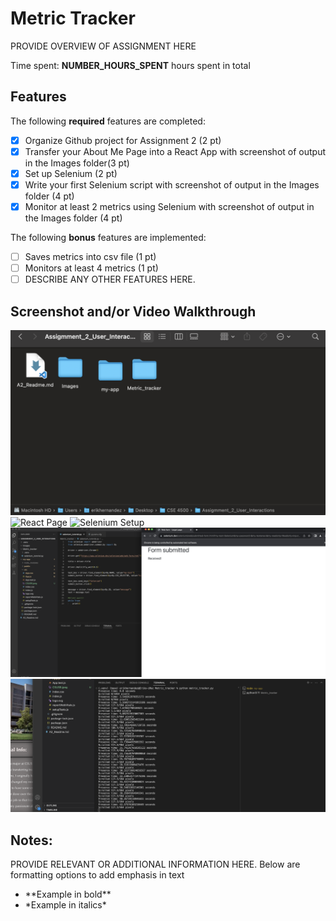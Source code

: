 # Metric Tracker

PROVIDE OVERVIEW OF ASSIGNMENT HERE

Time spent: **NUMBER_HOURS_SPENT** hours spent in total

## Features

The following **required** features are completed:

- [X] Organize Github project for Assignment 2 (2 pt)
- [X] Transfer your About Me Page into a React App with screenshot of output in the Images folder(3 pt)
- [X] Set up Selenium (2 pt)
- [X] Write your first Selenium script with screenshot of output in the Images folder (4 pt)
- [X] Monitor at least 2 metrics using Selenium with screenshot of output in the Images folder (4 pt)

The following **bonus** features are implemented:

- [ ] Saves metrics into csv file (1 pt)
- [ ] Monitors at least 4 metrics (1 pt)
- [ ] DESCRIBE ANY OTHER FEATURES HERE.

## Screenshot and/or Video Walkthrough

<img src="Images/github_organized.png" title='Question 1' width='' alt='Github Organized' />
<img src="Images/React_AboutMePage.png" title='Question 2' width='' alt='React Page' />
<img src="Images/Venv_Pip.png" title='Question 3' width='' alt='Selenium Setup' />
<img src="Images/Tut_output.png" title='Question 4' width='' alt='Selenium Output' />
<img src="Images/metric_tracker.png" title='Question 5' width='' alt='Metric Tracker' />


## Notes:
PROVIDE RELEVANT OR ADDITIONAL INFORMATION HERE. Below are formatting options to add emphasis in text
<ul>
  <li>**Example in bold**</li>
  <li>*Example in italics*</li>
</ul>
